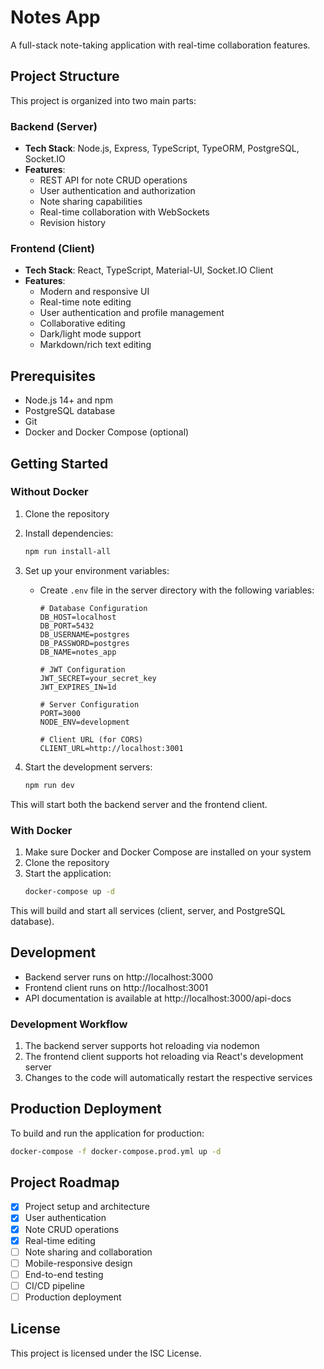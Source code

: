 # Notes App

A full-stack note-taking application with real-time collaboration features.

## Project Structure

This project is organized into two main parts:

### Backend (Server)

- **Tech Stack**: Node.js, Express, TypeScript, TypeORM, PostgreSQL, Socket.IO
- **Features**:
  - REST API for note CRUD operations
  - User authentication and authorization
  - Note sharing capabilities
  - Real-time collaboration with WebSockets
  - Revision history

### Frontend (Client)

- **Tech Stack**: React, TypeScript, Material-UI, Socket.IO Client
- **Features**:
  - Modern and responsive UI
  - Real-time note editing
  - User authentication and profile management
  - Collaborative editing
  - Dark/light mode support
  - Markdown/rich text editing

## Prerequisites

- Node.js 14+ and npm
- PostgreSQL database
- Git
- Docker and Docker Compose (optional)

## Getting Started

### Without Docker

1. Clone the repository
2. Install dependencies:
   ```bash
   npm run install-all
   ```
3. Set up your environment variables:

   - Create `.env` file in the server directory with the following variables:

     ```
     # Database Configuration
     DB_HOST=localhost
     DB_PORT=5432
     DB_USERNAME=postgres
     DB_PASSWORD=postgres
     DB_NAME=notes_app

     # JWT Configuration
     JWT_SECRET=your_secret_key
     JWT_EXPIRES_IN=1d

     # Server Configuration
     PORT=3000
     NODE_ENV=development

     # Client URL (for CORS)
     CLIENT_URL=http://localhost:3001
     ```

4. Start the development servers:
   ```bash
   npm run dev
   ```

This will start both the backend server and the frontend client.

### With Docker

1. Make sure Docker and Docker Compose are installed on your system
2. Clone the repository
3. Start the application:
   ```bash
   docker-compose up -d
   ```

This will build and start all services (client, server, and PostgreSQL database).

## Development

- Backend server runs on http://localhost:3000
- Frontend client runs on http://localhost:3001
- API documentation is available at http://localhost:3000/api-docs

### Development Workflow

1. The backend server supports hot reloading via nodemon
2. The frontend client supports hot reloading via React's development server
3. Changes to the code will automatically restart the respective services

## Production Deployment

To build and run the application for production:

```bash
docker-compose -f docker-compose.prod.yml up -d
```

## Project Roadmap

- [x] Project setup and architecture
- [x] User authentication
- [x] Note CRUD operations
- [x] Real-time editing
- [ ] Note sharing and collaboration
- [ ] Mobile-responsive design
- [ ] End-to-end testing
- [ ] CI/CD pipeline
- [ ] Production deployment

## License

This project is licensed under the ISC License.

